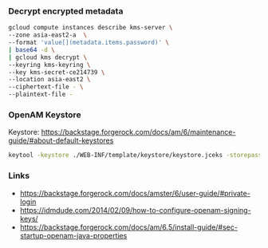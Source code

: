 ### Decrypt encrypted metadata
```sh
gcloud compute instances describe kms-server \
--zone asia-east2-a  \
--format 'value[](metadata.items.password)' \
| base64 -d \
| gcloud kms decrypt \
--keyring kms-keyring \
--key kms-secret-ce214739 \
--location asia-east2 \
--ciphertext-file - \ 
--plaintext-file -
```

### OpenAM Keystore

Keystore: https://backstage.forgerock.com/docs/am/6/maintenance-guide/#about-default-keystores

```sh
keytool -keystore ./WEB-INF/template/keystore/keystore.jceks -storepass changeit -list
```

### Links
* https://backstage.forgerock.com/docs/amster/6/user-guide/#private-login
* https://idmdude.com/2014/02/09/how-to-configure-openam-signing-keys/
* https://backstage.forgerock.com/docs/am/6.5/install-guide/#sec-startup-openam-java-properties
